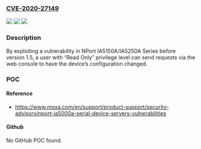 ### [CVE-2020-27149](https://cve.mitre.org/cgi-bin/cvename.cgi?name=CVE-2020-27149)
![](https://img.shields.io/static/v1?label=Product&message=NPort%20IA5000A%20Series%20with%20web%20console%20enabled&color=blue)
![](https://img.shields.io/static/v1?label=Version&message=n%2Fa&color=blue)
![](https://img.shields.io/static/v1?label=Vulnerability&message=Improper%20Access%20Control&color=brighgreen)

### Description

By exploiting a vulnerability in NPort IA5150A/IA5250A Series before version 1.5, a user with “Read Only” privilege level can send requests via the web console to have the device’s configuration changed.

### POC

#### Reference
- https://www.moxa.com/en/support/product-support/security-advisory/nport-ia5000a-serial-device-servers-vulnerabilities

#### Github
No GitHub POC found.

